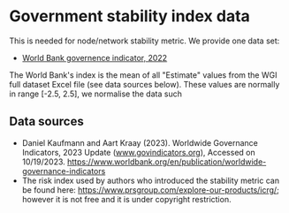 # Government stability index data
This is needed for node/network stability metric.
We provide one data set:

- [World Bank governence indicator, 2022](worldbank_governence_indicator_2022_normalised.csv)

The World Bank's index is the mean of all "Estimate" values from the WGI full dataset Excel file (see data sources below). These values are normally in range [-2.5, 2.5], we normalise the data such 
## Data sources
- Daniel Kaufmann and Aart Kraay (2023). Worldwide Governance Indicators, 2023 Update (www.govindicators.org), Accessed on 10/19/2023.
https://www.worldbank.org/en/publication/worldwide-governance-indicators
- The risk index used by authors who introduced the stability metric can be found here: https://www.prsgroup.com/explore-our-products/icrg/; however it is not free and it is under copyright restriction.